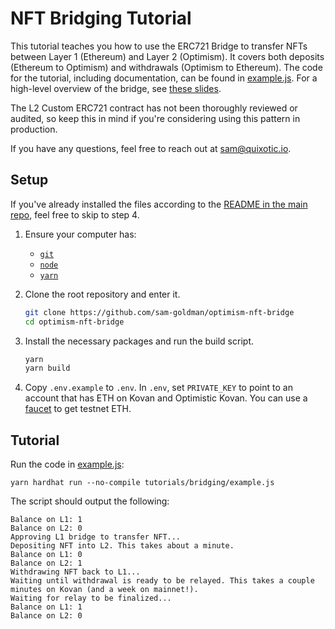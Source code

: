 # NFT Bridging Tutorial

This tutorial teaches you how to use the ERC721 Bridge to transfer NFTs between Layer 1 (Ethereum) and Layer 2 (Optimism).
It covers both deposits (Ethereum to Optimism) and withdrawals (Optimism to Ethereum). The code for the tutorial, including documentation, can be found in [example.js](https://github.com/sam-goldman/optimism-nft-bridge/blob/main/tutorials/bridging/example.js). For a high-level overview of the bridge, see [these slides](https://docs.google.com/presentation/d/1oIk3lbnxoFy-eGg04vGntAMYIAErmI-_CtWsKUMTcW8/edit#slide=id.g11ad45bf27e_0_0).

The L2 Custom ERC721 contract has not been thoroughly reviewed or audited, so keep this in mind if you're considering using this pattern in production.

If you have any questions, feel free to reach out at [sam@quixotic.io](mailto:sam@quixotic.io).

## Setup

If you've already installed the files according to the [README in the main repo](https://github.com/sam-goldman/optimism-nft-bridge/blob/main/README.md), feel free to skip to step 4.

1. Ensure your computer has:
   - [`git`](https://git-scm.com/downloads)
   - [`node`](https://nodejs.org/en/)
   - [`yarn`](https://classic.yarnpkg.com/lang/en/docs/install/#mac-stable)

1. Clone the root repository and enter it.

   ```sh
   git clone https://github.com/sam-goldman/optimism-nft-bridge
   cd optimism-nft-bridge
   ```

1. Install the necessary packages and run the build script.

    ```sh
    yarn
    yarn build
    ```

1. Copy `.env.example` to `.env`. In `.env`, set `PRIVATE_KEY` to point to an account that has ETH on Kovan and Optimistic Kovan. You can use a [faucet](https://community.optimism.io/docs/useful-tools/faucets/#paradigm-multifaucet) to get testnet ETH.


## Tutorial

Run the code in [example.js](https://github.com/sam-goldman/optimism-nft-bridge/blob/main/tutorials/bridging/example.js):
```
yarn hardhat run --no-compile tutorials/bridging/example.js
```

The script should output the following:
```
Balance on L1: 1
Balance on L2: 0
Approving L1 bridge to transfer NFT...
Depositing NFT into L2. This takes about a minute.
Balance on L1: 0
Balance on L2: 1
Withdrawing NFT back to L1...
Waiting until withdrawal is ready to be relayed. This takes a couple minutes on Kovan (and a week on mainnet!).
Waiting for relay to be finalized...
Balance on L1: 1
Balance on L2: 0
```

